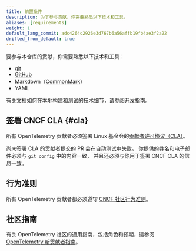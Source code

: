 ```yaml
---
title: 前置条件
description: 为了参与贡献，你需要熟悉以下技术和工具。
aliases: [requirements]
weight: 1
default_lang_commit: adc4264c2926e3d767b6a56affb19fb4ae3f2a22
drifted_from_default: true
---
```


要参与本仓库的贡献，你需要熟悉以下技术和工具：

- [git](https://git-scm.com/)
- [GitHub](https://github.com/)
- Markdown（[CommonMark](https://commonmark.org/)）
- YAML

有关文档如何在本地构建和测试的技术细节，请参阅开发指南。

## 签署 CNCF CLA {#cla}

所有 OpenTelemetry 贡献者必须签署 Linux 基金会的[贡献者许可协议（CLA）][CLA]。

尚未签署 CLA 的贡献者提交的 PR 会在自动测试中失败。
你提供的姓名和电子邮件必须与 `git config` 中的内容一致，
并且还必须与你用于签署 CNCF CLA 的信息一致。

## 行为准则

所有 OpenTelemetry 贡献者都必须遵守 [CNCF 社区行为准则][CoC]。

## 社区指南

有关 OpenTelemetry 社区的通用指南，包括角色和预期，请参阅 [OpenTelemetry 新贡献者指南][NCG]。

[CLA]: https://docs.linuxfoundation.org/lfx/easycla/contributors
[CoC]: https://github.com/cncf/foundation/blob/main/code-of-conduct.md
[NCG]: https://github.com/open-telemetry/community/blob/main/guides/contributor/README.md
